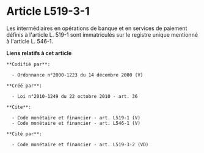 # Article L519-3-1

Les intermédiaires en opérations de banque et en services de paiement définis à l'article L. 519-1 sont immatriculés sur le
registre unique mentionné à l'article L. 546-1.

**Liens relatifs à cet article**

	**Codifié par**:

	  - Ordonnance n°2000-1223 du 14 décembre 2000 (V)

	**Créé par**:

	  - Loi n°2010-1249 du 22 octobre 2010 - art. 36

	**Cite**:

	  - Code monétaire et financier - art. L519-1 (V)
	  - Code monétaire et financier - art. L546-1 (V)

	**Cité par**:

	  - Code monétaire et financier - art. L519-3-2 (VD)
